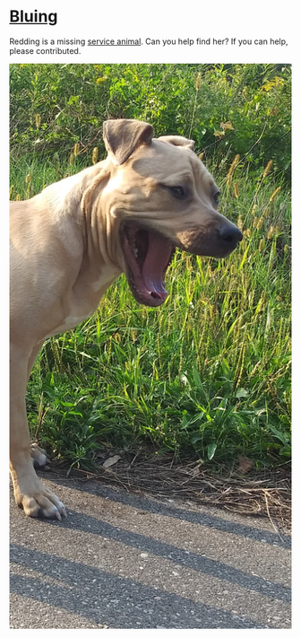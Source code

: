 # [Bluing](https://github.com/serviceanimals/Bluing/)

Redding is a missing [service animal](https://serviceanimals.github.io/).  Can you help find her?  If you can help, please contributed.

[![SmilingBluing20190909.jpg](https://github.com/serviceanimals/gait/raw/master/SmilingBluing20190909.jpg)](https://github.com/serviceanimals/gait/raw/master/SmilingBluing20190909.jpg)

<!-- [Issues at this repository](https://github.com/serviceanimals/Bluing/issues)

[Pulls at this repository](https://github.com/serviceanimals/Bluing/pulls)

#EOF -->

